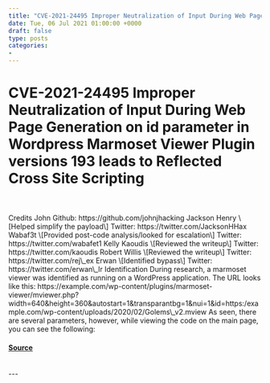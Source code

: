 ```yaml
---
title: "CVE-2021-24495 Improper Neutralization of Input During Web Page Generation on id parameter in Wordpress Marmoset Viewer Plugin versions 193 leads to Reflected Cross Site Scripting"
date: Tue, 06 Jul 2021 01:00:00 +0000
draft: false
type: posts
categories: 
- 
---
```

# CVE-2021-24495 Improper Neutralization of Input During Web Page Generation on id parameter in Wordpress Marmoset Viewer Plugin versions 193 leads to Reflected Cross Site Scripting

<br/>

<br/>
Credits John Github: https://github.com/johnjhacking Jackson Henry \[Helped simplify the payload\] Twitter: https://twitter.com/JacksonHHax Wabaf3t \[Provided post-code analysis/looked for escalation\] Twitter: https://twitter.com/wabafet1 Kelly Kaoudis \[Reviewed the writeup\] Twitter: https://twitter.com/kaoudis Robert Willis \[Reviewed the writeup\] Twitter: https://twitter.com/rej\_ex Erwan \[Identified bypass\] Twitter: https://twitter.com/erwan\_lr Identification During research, a marmoset viewer was identified as running on a WordPress application. The URL looks like this: https://example.com/wp-content/plugins/marmoset-viewer/mviewer.php?width=640&height=360&autostart=1&transparantbg=1&nui=1&id=https:/example.com/wp-content/uploads/2020/02/Golems\_v2.mview As seen, there are several parameters, however, while viewing the code on the main page, you can see the following:

#### [Source](https://johnjhacking.com/blog/cve-2021-24495-improper-neutralization-of-input-during-web-page-generation-on-id-parameter-in-wordpress-marmoset-viewer-plugin-versions-1.9.3-leads-to-reflected-cross-site-scripting/)

<br/>
---
